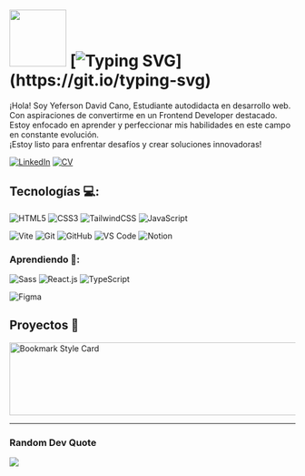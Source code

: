 # <img src="https://media.giphy.com/media/lGhBlBMIN2XsEteTN3/giphy.gif" width="100"/> [![Typing SVG](https://readme-typing-svg.herokuapp.com?font=Fira+Code&weight=500&duration=4000&pause=1000&width=435&lines=%C2%A1Hola!+%F0%9F%91%8B;Bienvenid%40+a+mi+espacio+en+GitHub.;%C2%A1encantado+de+tenerte+aqu%C3%AD!)](https://git.io/typing-svg)

¡Hola! Soy Yeferson David Cano, Estudiante autodidacta en desarrollo web. Con aspiraciones de convertirme en un Frontend Developer destacado. Estoy enfocado en aprender y perfeccionar mis habilidades en este campo en constante evolución.<br>
¡Estoy listo para enfrentar desafíos y crear soluciones innovadoras!

[![LinkedIn](https://img.shields.io/badge/LinkedIn-0077B5?style=for-the-badge&logo=linkedin&logoColor=white)](https://co.linkedin.com/in/jefferson-david-cano-hernandez-94073874)
[![CV](https://img.shields.io/badge/DESCARGAR_CV-%23000000.svg?style=for-the-badge)](https://drive.google.com/file/d/128UmJBWd-gFSn50CLvQxwm47S8SJvAGL/view?usp=drive_link)



## Tecnologías 💻:
![HTML5](https://img.shields.io/badge/-HTML5-%23E44D27?style=for-the-badge&logo=html5&logoColor=ffffff)
![CSS3](https://img.shields.io/badge/-CSS3-%231572B6?style=for-the-badge&logo=css3&color=%23663399)
![TailwindCSS](https://img.shields.io/badge/-TailwindCSS-%231a202c?style=for-the-badge&logo=tailwind-css)
![JavaScript](https://img.shields.io/badge/JavaScript-F7DF1E?style=for-the-badge&logo=javascript&logoColor=black)

![Vite](https://img.shields.io/badge/-Vite-%23646CFF?style=for-the-badge&logo=vite&logoColor=ffffff)
![Git](https://img.shields.io/badge/-Git-%23F05032?style=for-the-badge&logo=git&logoColor=%23ffffff)
![GitHub](https://img.shields.io/badge/-GitHub-%23121011.svg?style=for-the-badge&logo=github&logoColor=white)
![VS Code](https://img.shields.io/badge/-VSCode-%23007ACC?style=for-the-badge&logo=visual-studio-code) 
![Notion](https://img.shields.io/badge/Notion-%23000000.svg?style=for-the-badge&logo=notion&logoColor=white)

### Aprendiendo 🧐:
![Sass](https://img.shields.io/badge/-Sass-%23CC6699?style=for-the-badge&logo=sass&logoColor=ffffff)
![React.js](https://img.shields.io/badge/-React.js-%232c3e50?style=for-the-badge&logo=react)
![TypeScript](https://img.shields.io/badge/-TypeScript-007ACC?style=for-the-badge&logo=typescript&logoColor=white)

![Figma](https://img.shields.io/badge/figma-%23F24E1E.svg?style=for-the-badge&logo=figma&logoColor=white) 

## Proyectos 📂
<a href="https://github.com/JeffersonD-art/Web-Trapiches" target="_blank">
  <img src="https://github.com/user-attachments/assets/79f6e126-c3c1-4cbf-8430-b1771717c420" width="720" height="128" alt="Bookmark Style Card">
</a>

---
### Random Dev Quote
![](https://quotes-github-readme.vercel.app/api?type=horizontal&theme=radical)

<!--- [![](https://visitcount.itsvg.in/api?id=JeffersonD-art&icon=7&color=1)](https://visitcount.itsvg.in) -->

<!-- Proudly created with GPRM ( https://gprm.itsvg.in ) -->



